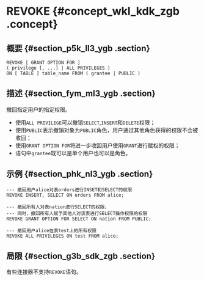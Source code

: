 # REVOKE {#concept_wkl_kdk_zgb .concept}

## 概要 {#section_p5k_ll3_ygb .section}

```
REVOKE [ GRANT OPTION FOR ]
( privilege [, ...] | ALL PRIVILEGES )
ON [ TABLE ] table_name FROM ( grantee | PUBLIC )
```

## 描述 {#section_fym_ml3_ygb .section}

撤回指定用户的指定权限。

-   使用`ALL PRIVILEGE`可以撤销`SELECT`,`INSERT`和`DELETE`权限；
-   使用`PUBLIC`表示撤销对象为`PUBLIC`角色，用户通过其他角色获得的权限不会被收回；
-   使用`GRANT OPTION FOR`将进一步收回用户使用`GRANT`进行赋权的权限；
-   语句中`grantee`既可以是单个用户也可以是角色。

## 示例 {#section_phk_nl3_ygb .section}

```
--- 撤回用户alice对表orders进行INSET和SELECT的权限
REVOKE INSERT, SELECT ON orders FROM alice;

--- 撤回所有人对表nation进行SELECT的权限，
--- 同时，撤回所有人赋予其他人对该表进行SELECT操作权限的权限
REVOKE GRANT OPTION FOR SELECT ON nation FROM PUBLIC;

--- 撤回用户alice在表test上的所有权限
REVOKE ALL PRIVILEGES ON test FROM alice;
```

## 局限 {#section_g3b_sdk_zgb .section}

有些连接器不支持`REVOKE`语句。

